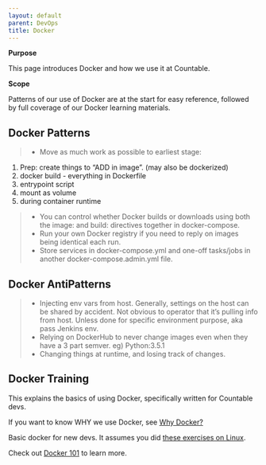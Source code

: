 ```yaml
---
layout: default
parent: DevOps
title: Docker
---
```


**Purpose**

This page introduces Docker and how we use it at Countable. 

**Scope**

Patterns of our use of Docker are at the start for easy reference, followed by full coverage of our Docker learning materials. 

## Docker Patterns

>   - Move as much work as possible to earliest stage:

1.  Prep: create things to “ADD in image”. (may also be dockerized)
2.  <span class="title-ref">docker build</span> - everything in
    Dockerfile
3.  entrypoint script
4.  mount as volume
5.  during container runtime

>   - You can control whether Docker builds or downloads using both the
>     <span class="title-ref">image:</span> and
>     <span class="title-ref">build:</span> directives together in
>     docker-compose.
>   - Run your own Docker registry if you need to reply on images being
>     identical each run.
>   - Store services in docker-compose.yml and one-off tasks/jobs in
>     another docker-compose.admin.yml file.

## Docker AntiPatterns

>   - Injecting env vars from host. Generally, settings on the host can
>     be shared by accident. Not obvious to operator that it’s pulling
>     info from host. Unless done for specific environment purpose, aka
>     pass Jenkins env.
>   - Relying on DockerHub to never change images even when they have a
>     3 part semver. eg) Python:3.5.1
>   - Changing things at runtime, and losing track of changes.

## Docker Training

This explains the basics of using Docker, specifically written for Countable devs. 

If you want to know WHY we use Docker, see [Why Docker?](WHY_DOCKER.md)

Basic docker for new devs. It assumes you did [these exercises on Linux](programming/TRAINING/).

Check out [Docker 101](DOCKER_101.md) to learn more.
